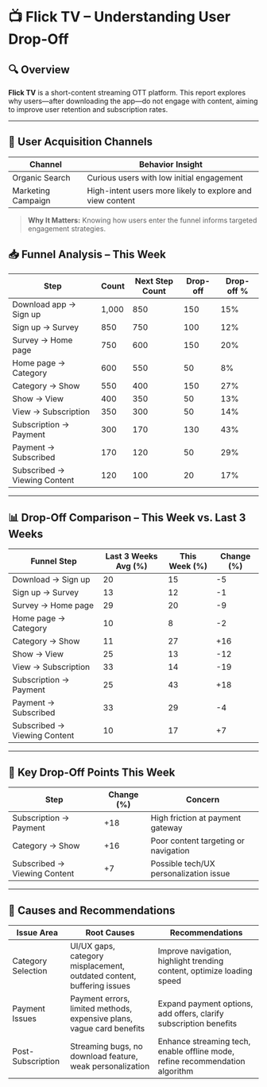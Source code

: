 # 📺 Flick TV – Understanding User Drop-Off

## 🔍 Overview
**Flick TV** is a short-content streaming OTT platform. This report explores why users—after downloading the app—do not engage with content, aiming to improve user retention and subscription rates.

---

## 🚀 User Acquisition Channels

| Channel            | Behavior Insight                                            |
|--------------------|-------------------------------------------------------------|
| Organic Search     | Curious users with low initial engagement                   |
| Marketing Campaign | High-intent users more likely to explore and view content   |

> **Why It Matters:** Knowing how users enter the funnel informs targeted engagement strategies.

## 📥 Funnel Analysis – This Week

| Step                          | Count | Next Step Count | Drop-off | Drop-off % |
|-------------------------------|--------|------------------|-----------|--------------|
| Download app → Sign up        | 1,000  | 850              | 150       | 15%          |
| Sign up → Survey              | 850    | 750              | 100       | 12%          |
| Survey → Home page            | 750    | 600              | 150       | 20%          |
| Home page → Category          | 600    | 550              | 50        | 8%           |
| Category → Show               | 550    | 400              | 150       | 27%          |
| Show → View                   | 400    | 350              | 50        | 13%          |
| View → Subscription           | 350    | 300              | 50        | 14%          |
| Subscription → Payment        | 300    | 170              | 130       | 43%          |
| Payment → Subscribed          | 170    | 120              | 50        | 29%          |
| Subscribed → Viewing Content  | 120    | 100              | 20        | 17%          |

---

## 📊 Drop-Off Comparison – This Week vs. Last 3 Weeks

| Funnel Step                   | Last 3 Weeks Avg (%) | This Week (%) | Change (%) |
|-------------------------------|----------------------|---------------|-------------|
| Download → Sign up            | 20                   | 15            | -5          |
| Sign up → Survey              | 13                   | 12            | -1          |
| Survey → Home page            | 29                   | 20            | -9          |
| Home page → Category          | 10                   | 8             | -2          |
| Category → Show               | 11                   | 27            | +16         |
| Show → View                   | 25                   | 13            | -12         |
| View → Subscription           | 33                   | 14            | -19         |
| Subscription → Payment        | 25                   | 43            | +18         |
| Payment → Subscribed          | 33                   | 29            | -4          |
| Subscribed → Viewing Content  | 10                   | 17            | +7          |

---

## 🚨 Key Drop-Off Points This Week

| Step                         | Change (%) | Concern                                |
|------------------------------|------------|----------------------------------------|
| Subscription → Payment       | +18        | High friction at payment gateway       |
| Category → Show              | +16        | Poor content targeting or navigation   |
| Subscribed → Viewing Content | +7         | Possible tech/UX personalization issue |

---

## 🔧 Causes and Recommendations

| Issue Area       | Root Causes                                                                 | Recommendations                                                                 |
|------------------|-----------------------------------------------------------------------------|----------------------------------------------------------------------------------|
| Category Selection | UI/UX gaps, category misplacement, outdated content, buffering issues      | Improve navigation, highlight trending content, optimize loading speed          |
| Payment Issues     | Payment errors, limited methods, expensive plans, vague card benefits      | Expand payment options, add offers, clarify subscription benefits               |
| Post-Subscription | Streaming bugs, no download feature, weak personalization                   | Enhance streaming tech, enable offline mode, refine recommendation algorithm     |


